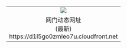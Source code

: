 ﻿<table>
  <tr></tr>
  <tr><td colspan=2 align=center><img src="https://d1l5go0zmleo7u.cloudfront.net/Up/oGate.jpg" /></td></tr>
  <tr><td colspan=2 align=center>网门动态网址<br/>(最新)
<br>https://d1l5go0zmleo7u.cloudfront.net
<br/>
    </td>
  </tr>
</table>
